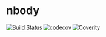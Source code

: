 # nbody
[![Build Status](https://travis-ci.org/drons/nbody.svg?branch=coverity_scan)](https://travis-ci.org/drons/nbody)
[![codecov](https://codecov.io/gh/drons/nbody/branch/coverity_scan/graph/badge.svg)](https://codecov.io/gh/drons/nbody)
[![Coverity](https://scan.coverity.com/projects/9436/badge.svg)](https://scan.coverity.com/projects/drons-nbody)
